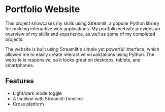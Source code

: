
# Portfolio Website 

This project showcases my skills using Streamlit, a popular Python library for building interactive web applications. My portfolio website provides an overview of my skills and experience, as well as some of my completed projects.

The website is built using Streamlit's simple yet powerful interface, which allowed me to easily create interactive visualizations using Python. The website is responsive, so it looks great on desktops, tablets, and smartphones.



## Features

- Light/dark mode toggle
- A timeline with Streamlit-Timeline
- Cross platform

